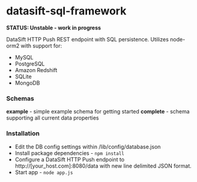 datasift-sql-framework
======================

**STATUS: Unstable - work in progress**

DataSift HTTP Push REST endpoint with SQL persistence. Utilizes node-orm2 with support for:

* MySQL
* PostgreSQL
* Amazon Redshift
* SQLite
* MongoDB

### Schemas

**example** 	- simple example schema for getting started
**complete** 	- schema supporting all current data properties


### Installation
* Edit the DB config settings within /lib/config/database.json
* Install package dependencies - <code>npm install</code>
* Configure a DataSift HTTP Push endpoint to http://[your_host.com]:8080/data with new line delimited JSON format.
* Start app - <code>node app.js</code>